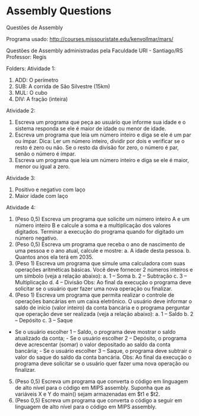 # Assembly Questions
 Questões de Assembly
 
 Programa usado:
 http://courses.missouristate.edu/kenvollmar/mars/

Questões de Assembly administradas pela Faculdade URI - Santiago/RS
Professor: Regis

Folders:
Atividade 1:
 1) ADD: O perímetro
 2) SUB: A corrida de São Silvestre (15km)
 3) MUL: O cubo
 4) DIV: A fração (inteira)

 Atividade 2:
1) Escreva um programa que peça ao usuário que informe sua idade e o sistema
responda se ele é maior de idade ou menor de idade.
2) Escreva um programa que leia um número inteiro e diga se ele é um par ou
ímpar.
Dica: Ler um número inteiro, dividir por dois e verificar se o resto é zero ou
não. Se o resto da divisão for zero, o número é par, senão o número é ímpar.
3) Escreva um programa que leia um número inteiro e diga se ele é maior, menor
ou igual a zero.

Atividade 3:
1) Positivo e negativo com laço
2) Maior idade com laço

Atividade 4:
1) (Peso 0,5) Escreva um programa que solicite um número inteiro A e um número inteiro
B e calcule a soma e a multiplicação dos valores digitados. Terminar a execução do
programa quando for digitado um número negativo.
2) (Peso 0,5) Escreva um programa que receba o ano de nascimento de uma pessoa e o ano
atual, calcule e mostre:
a. A idade desta pessoa.
b. Quantos anos ela terá em 2035.
3) (Peso 1) Escreva um programa que simule uma calculadora com suas operações
aritméticas básicas. Você deve fornecer 2 números inteiros e um símbolo (veja a relação
abaixo):
a. 1 – Soma
b. 2 – Subtração
c. 3 – Multiplicação
d. 4 – Divisão
Obs: Ao final da execução o programa deve solicitar se o usuário quer fazer uma
nova operação ou finalizar.
4) (Peso 1) Escreva um programa que permita realizar o controle de operações bancárias
em um caixa eletrônico. O usuário deve informar o saldo de início (valor inteiro) da
conta bancária e o programa perguntar que operação deve ser realizada (veja a relação
abaixo):
a. 1 – Saldo
b. 2 – Depósito
c. 3 – Saque
- Se o usuário escolher 1 – Saldo, o programa deve mostrar o saldo atualizado da conta; - Se o usuário escolher 2 – Depósito, o programa deve acrescentar (somar) o valor
depositado ao saldo da conta bancária; - Se o usuário escolher 3 – Saque, o programa deve subtrair o valor do saque do saldo
da conta bancária.
Obs: Ao final da execução o programa deve solicitar se o usuário quer fazer uma
nova operação ou finalizar.
5) (Peso 0,5) Escreva um programa que converta o código em linguagem de alto nível
para o código em MIPS assembly. Suponha que as variáveis X e Y do main() sejam
armazenadas em $t1 e $t2.
6) (Peso 0,5) Escreva um programa que converta o código a seguir em linguagem
de alto nível para o código em MIPS assembly. 

